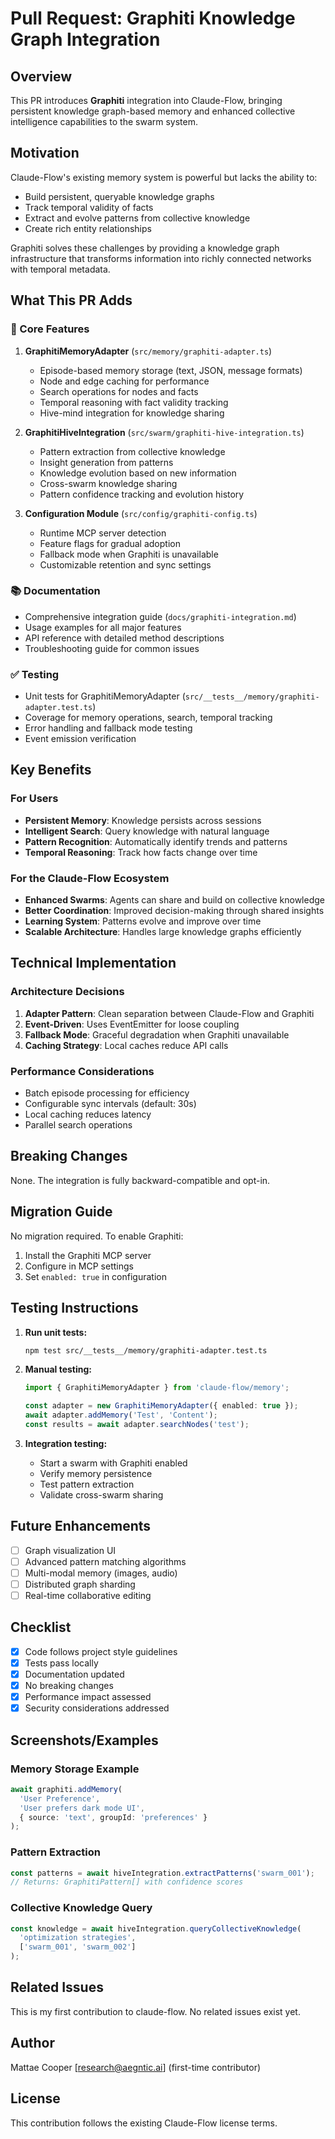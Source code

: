 # Pull Request: Graphiti Knowledge Graph Integration

## Overview

This PR introduces **Graphiti** integration into Claude-Flow, bringing persistent knowledge graph-based memory and enhanced collective intelligence capabilities to the swarm system.

## Motivation

Claude-Flow's existing memory system is powerful but lacks the ability to:
- Build persistent, queryable knowledge graphs
- Track temporal validity of facts
- Extract and evolve patterns from collective knowledge
- Create rich entity relationships

Graphiti solves these challenges by providing a knowledge graph infrastructure that transforms information into richly connected networks with temporal metadata.

## What This PR Adds

### 🧠 Core Features

1. **GraphitiMemoryAdapter** (`src/memory/graphiti-adapter.ts`)
   - Episode-based memory storage (text, JSON, message formats)
   - Node and edge caching for performance
   - Search operations for nodes and facts
   - Temporal reasoning with fact validity tracking
   - Hive-mind integration for knowledge sharing

2. **GraphitiHiveIntegration** (`src/swarm/graphiti-hive-integration.ts`)
   - Pattern extraction from collective knowledge
   - Insight generation from patterns
   - Knowledge evolution based on new information
   - Cross-swarm knowledge sharing
   - Pattern confidence tracking and evolution history

3. **Configuration Module** (`src/config/graphiti-config.ts`)
   - Runtime MCP server detection
   - Feature flags for gradual adoption
   - Fallback mode when Graphiti is unavailable
   - Customizable retention and sync settings

### 📚 Documentation

- Comprehensive integration guide (`docs/graphiti-integration.md`)
- Usage examples for all major features
- API reference with detailed method descriptions
- Troubleshooting guide for common issues

### ✅ Testing

- Unit tests for GraphitiMemoryAdapter (`src/__tests__/memory/graphiti-adapter.test.ts`)
- Coverage for memory operations, search, temporal tracking
- Error handling and fallback mode testing
- Event emission verification

## Key Benefits

### For Users
- **Persistent Memory**: Knowledge persists across sessions
- **Intelligent Search**: Query knowledge with natural language
- **Pattern Recognition**: Automatically identify trends and patterns
- **Temporal Reasoning**: Track how facts change over time

### For the Claude-Flow Ecosystem
- **Enhanced Swarms**: Agents can share and build on collective knowledge
- **Better Coordination**: Improved decision-making through shared insights
- **Learning System**: Patterns evolve and improve over time
- **Scalable Architecture**: Handles large knowledge graphs efficiently

## Technical Implementation

### Architecture Decisions

1. **Adapter Pattern**: Clean separation between Claude-Flow and Graphiti
2. **Event-Driven**: Uses EventEmitter for loose coupling
3. **Fallback Mode**: Graceful degradation when Graphiti unavailable
4. **Caching Strategy**: Local caches reduce API calls

### Performance Considerations

- Batch episode processing for efficiency
- Configurable sync intervals (default: 30s)
- Local caching reduces latency
- Parallel search operations

## Breaking Changes

None. The integration is fully backward-compatible and opt-in.

## Migration Guide

No migration required. To enable Graphiti:

1. Install the Graphiti MCP server
2. Configure in MCP settings
3. Set `enabled: true` in configuration

## Testing Instructions

1. **Run unit tests:**
   ```bash
   npm test src/__tests__/memory/graphiti-adapter.test.ts
   ```

2. **Manual testing:**
   ```typescript
   import { GraphitiMemoryAdapter } from 'claude-flow/memory';
   
   const adapter = new GraphitiMemoryAdapter({ enabled: true });
   await adapter.addMemory('Test', 'Content');
   const results = await adapter.searchNodes('test');
   ```

3. **Integration testing:**
   - Start a swarm with Graphiti enabled
   - Verify memory persistence
   - Test pattern extraction
   - Validate cross-swarm sharing

## Future Enhancements

- [ ] Graph visualization UI
- [ ] Advanced pattern matching algorithms
- [ ] Multi-modal memory (images, audio)
- [ ] Distributed graph sharding
- [ ] Real-time collaborative editing

## Checklist

- [x] Code follows project style guidelines
- [x] Tests pass locally
- [x] Documentation updated
- [x] No breaking changes
- [x] Performance impact assessed
- [x] Security considerations addressed

## Screenshots/Examples

### Memory Storage Example
```typescript
await graphiti.addMemory(
  'User Preference',
  'User prefers dark mode UI',
  { source: 'text', groupId: 'preferences' }
);
```

### Pattern Extraction
```typescript
const patterns = await hiveIntegration.extractPatterns('swarm_001');
// Returns: GraphitiPattern[] with confidence scores
```

### Collective Knowledge Query
```typescript
const knowledge = await hiveIntegration.queryCollectiveKnowledge(
  'optimization strategies',
  ['swarm_001', 'swarm_002']
);
```

## Related Issues

This is my first contribution to claude-flow. No related issues exist yet.

## Author

Mattae Cooper [research@aegntic.ai] (first-time contributor)

## License

This contribution follows the existing Claude-Flow license terms.